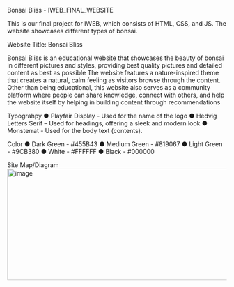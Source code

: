 Bonsai Bliss - IWEB_FINAL_WEBSITE

This is our final project for IWEB, which consists of HTML, CSS, and JS. The website showcases different types of bonsai.

Website Title: Bonsai Bliss

Bonsai Bliss is an educational website that showcases the beauty of bonsai in different pictures and styles, providing best quality pictures and detailed content as best as possible The website features a nature-inspired theme that creates a natural, calm feeling as visitors browse through the content. Other than being educational, this website also serves as a community platform where people can share knowledge, connect with others, and help the website itself by helping in building content through recommendations

Typograhpy
● Playfair Display - Used for the name of the logo
● Hedvig Letters Serif – Used for headings, offering a sleek and modern look
● Monsterrat - Used for the body text (contents).

Color
● Dark Green - #455B43
● Medium Green - #819067
● Light Green - #9CB380
● White - #FFFFFF
● Black - #000000

Site Map/Diagram
<img width="614" height="256" alt="image" src="https://github.com/user-attachments/assets/492032ec-2af7-451d-b748-2f9bb53dbc84" />
